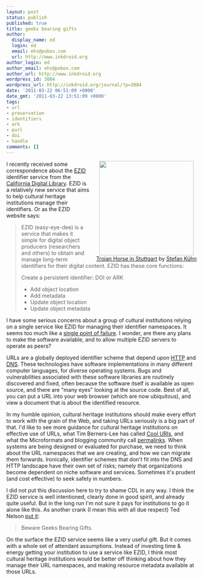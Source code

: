 ```yaml
---
layout: post
status: publish
published: true
title: geeks bearing gifts
author:
  display_name: ed
  login: ed
  email: ehs@pobox.com
  url: http://www.inkdroid.org
author_login: ed
author_email: ehs@pobox.com
author_url: http://www.inkdroid.org
wordpress_id: 3084
wordpress_url: http://inkdroid.org/journal/?p=3084
date: '2011-03-22 06:51:09 +0000'
date_gmt: '2011-03-22 13:51:09 +0000'
tags:
- url
- preservation
- identifiers
- ark
- purl
- doi
- handle
comments: []
---
```

<div style="float: right; margin-left: 15px; text-align: center;"><a href="http://commons.wikimedia.org/wiki/File:Trojan_Horse_in_Stuttgart_2001.jpg"><img src="http://inkdroid.org/images/trojan-horse-stuttgart.jpg" width="250" /></a><br /><a href="http://commons.wikimedia.org/wiki/File:Trojan_Horse_in_Stuttgart_2001.jpg">Trojan Horse in Stuttgart</a> by <a href="http://www.webkuehn.de/">Stefan Kühn</a></div>
<p>I recently received some correspondence about the <a href="http://n2t.net/ezid">EZID</a> identifier service from the <a href="http://www.cdlib.org/">California Digital Library</a>. EZID is a relatively new service that aims to help cultural heritage institutions manage their identifiers. Or as the EZID website says:</p>
<blockquote><p>
EZID (easy-eye-dee) is a service that makes it simple for digital object producers (researchers and others) to obtain and manage long-term identifiers for their digital content. EZID has these core functions:</p>
<p>Create a persistent identifier: DOI or ARK</p>
<ul>
<li>Add object location</li>
<li>Add metadata</li>
<li>Update object location</li>
<li>Update object metadata</li>
</ul>
</blockquote>
<p>I have some serious concerns about a group of cultural institutions relying on a single service like EZID for managing their identifier namespaces. It seems too much like a <a href="http://en.wikipedia.org/wiki/Single_point_of_failure">single point of failure</a>. I wonder, are there any plans to make the software available, and to allow multiple EZID servers to operate as peers? </p>
<p>URLs are a globally deployed identifier scheme that depend upon <a href="http://en.wikipedia.org/wiki/HTTP">HTTP</a> and <a href="http://en.wikipedia.org/wiki/Domain_Name_System">DNS</a>. These technologies have software implementations in many different computer languages, for diverse operating systems. Bugs and vulnerabilities associated with these software libraries are routinely discovered and fixed, often because the software itself is available as open source, and there are "many eyes" looking at the source code. Best of all, you can put a URL into your web browser (which are now ubiquitous), and view a document that is about the identified resource.</p>
<p>In my humble opinion, cultural heritage institutions should make every effort to work with the grain of the Web, and taking URLs seriously is a big part of that. I'd like to see more guidance for cultural heritage institutions on effective use of URLs, what Tim Berners-Lee has called <a href="http://www.w3.org/Provider/Style/URI">Cool URIs</a>, and what the Microformats and blogging community call <a href="http://en.wikipedia.org/wiki/Permalink">permalinks</a>. When systems are being designed or evaluated for purchase, we need to think about the URL namespaces that we are creating, and how we can migrate them forwards. Ironically, identifier schemes that don't fit into the DNS and HTTP landscape have their own set of risks; namely that organizations become dependent on niche software and services. Sometimes it's prudent (and cost effective) to seek safety in numbers. </p>
<p>I did not put this discussion here to try to shame CDL in any way. I think the EZID service is well intentioned, clearly done in good spirit, and already quite useful. But in the long run I'm not sure it pays for institutions to go it alone like this. As another crank (I mean this with all due respect) Ted Nelson <a href="http://geeks-bearing-gifts.com/">put it</a>:</p>
<blockquote><p>
Beware Geeks Bearing Gifts.
</p></blockquote>
<p>On the surface the EZID service seems like a very useful gift. But it comes with a whole set of attendant assumptions. Instead of investing time & energy getting your institution to use a service like EZID, I think most cultural heritage institutions would be better off thinking about how they manage their URL namespaces, and making resource metadata available at those URLs.</p>
